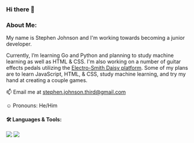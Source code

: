 ### Hi there 👋

<!--
**stephen-three/stephen-three** is a ✨ _special_ ✨ repository because its `README.md` (this file) appears on your GitHub profile.
-->

### About Me:
My name is Stephen Johnson and I'm working towards becoming a junior developer.

Currently, I’m learning Go and Python and planning to study machine learning as well as HTML & CSS. I'm also working on a number of guitar effects pedals utilizing the [Electro-Smith Daisy platform](https://www.electro-smith.com/daisy/daisy). Some of my plans are to learn JavaScript, HTML, & CSS, study machine learning, and try my hand at creating a couple games.

📫 Email me at stephen.johnson.third@gmail.com

:relaxed: Pronouns: He/Him 

#### :hammer_and_wrench: Languages & Tools:
![](https://img.shields.io/badge/Editor-VSCode-svg?style=flat&logo=VisualStudioCode&logoColor=white&color=0ee85e)
![](https://img.shields.io/badge/Code-C++-svg?style=flat&logo=c%2B%2B&logoColor=white&color=0ee85e)


